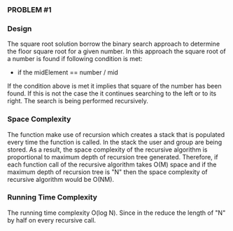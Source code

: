 ### PROBLEM #1

### Design
The square root solution borrow the binary search approach to determine the floor square root for a given number. In 
this approach the square root of a number is found if following condition is met:
 
  * if the midElement == number / mid
  
If the condition above is met it implies that square of the number has been found. If this is not the case the it 
continues searching to the left or to its right. The search is being performed recursively.

### Space Complexity
The function make use of recursion which creates a stack that is populated every time the function is called. In the 
stack the user and group are being stored. As a result, the space complexity of the recursive algorithm is proportional 
to maximum depth of recursion tree generated. Therefore, if each function call of the recursive algorithm takes O(M) 
space and if the maximum depth of recursion tree is "N" then the space complexity of recursive algorithm would be O(NM).

### Running Time Complexity
The running time complexity O(log N). Since in the reduce the length of "N" by half on every recursive call.